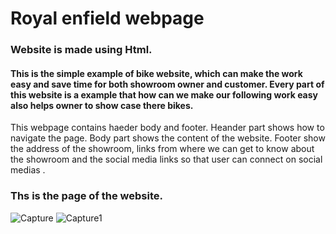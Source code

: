 # Royal enfield webpage

### Website is made using Html.


#### This is the simple example of bike website, which can make the work easy and save time for both showroom owner and customer. Every part of this website is a example that how can we make our following work easy also helps owner to show case there bikes.
 
This webpage contains haeder body and footer.
Heander part shows how to navigate the page.
Body part shows the content of the website.
Footer show the address of the showroom, links from where we can get to know about the showroom and the social media links so that user can connect on social medias .

### Ths is the page of the website.
![Capture](https://user-images.githubusercontent.com/101728039/228348941-cc7380d9-9764-4e83-a742-414fbaa01261.JPG)
![Capture1](https://user-images.githubusercontent.com/101728039/228348963-81a79be3-1f53-4377-8c68-b12e0fbffdc3.JPG)
